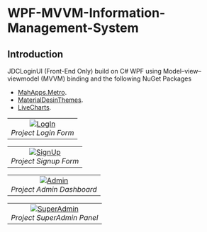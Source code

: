 # WPF-MVVM-Information-Management-System

## Introduction

JDCLoginUI (Front-End Only) build on C# WPF using Model–view–viewmodel (MVVM) binding and the following NuGet Packages
  * [MahApps.Metro](https://github.com/MahApps/MahApps.Metro).
  * [MaterialDesinThemes](https://github.com/MaterialDesignInXAML/MaterialDesignInXamlToolkit).
  * [LiveCharts](https://github.com/Live-Charts/Live-Charts).
 
<table>
  <tr>
    <td align="center">
       <a href="https://www.flickr.com/photos/193485149@N02/51318967251/in/dateposted-public/" target="_blank" title="LogIn">
      <img src="https://live.staticflickr.com/65535/51318967251_7250e86edb_k.jpg" alt="LogIn">
      </a>
      <br />
      <em>Project Login Form</em>
    </td>
 </tr>
 </table>
 <table>
 <tr>
     <td align="center">
       <a href="https://www.flickr.com/photos/193485149@N02/51319973030/in/dateposted-public/" target="_blank" title="SignUp">
      <img src="https://live.staticflickr.com/65535/51319973030_ce57d62583_k.jpg" alt="SignUp">
      </a>
      <br />
      <em>Project Signup Form</em>
  </tr>
 </table>
 <table>
 <tr>
  </td>
       <td align="center">
       <a href="https://www.flickr.com/photos/193485149@N02/51319690059/in/dateposted-public/" target="_blank" title="Admin">
      <img src="https://live.staticflickr.com/65535/51319690059_7eef4f337b_k.jpg" alt="Admin">
      </a>
      <br />
      <em>Project Admin Dashboard</em>
    </td>
    </tr>
    </table>
 <table>
 <tr>
       <td align="center">
       <a href="https://www.flickr.com/photos/193485149@N02/51319689939/in/dateposted-public/" target="_blank" title="SuperAdmin">
      <img src="https://live.staticflickr.com/65535/51319689939_82abb1ce33_k.jpg" alt="SuperAdmin">
      </a>
      <br />
      <em>Project SuperAdmin Panel</em>
    </td>
  </tr>
</table>

